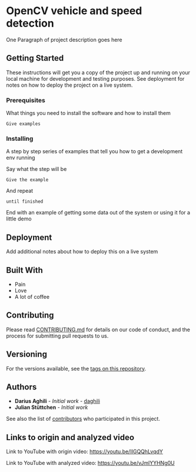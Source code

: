 # OpenCV vehicle and speed detection

One Paragraph of project description goes here

## Getting Started

These instructions will get you a copy of the project up and running on your local machine for development and testing purposes. See deployment for notes on how to deploy the project on a live system.

### Prerequisites

What things you need to install the software and how to install them

```
Give examples
```

### Installing

A step by step series of examples that tell you how to get a development env running

Say what the step will be

```
Give the example
```

And repeat

```
until finished
```

End with an example of getting some data out of the system or using it for a little demo

## Deployment

Add additional notes about how to deploy this on a live system

## Built With

* Pain
* Love
* A lot of coffee

## Contributing

Please read [CONTRIBUTING.md](https://gist.github.com/PurpleBooth/b24679402957c63ec426) for details on our code of conduct, and the process for submitting pull requests to us.

## Versioning

For the versions available, see the [tags on this repository](https://github.com/your/project/tags). 

## Authors

* **Darius Aghili** - *Initial work* - [daghili](https://github.com/daghili)
* **Julian Stüttchen** - *Initial work*

See also the list of [contributors](https://github.com/daghili/opencv-vehicle-and-speed-detection/contributors) who participated in this project.

## Links to origin and analyzed video
Link to YouTube with origin video: https://youtu.be/IIGQQhLvqdY

Link to YouTube with analyzed video: https://youtu.be/vJmlYYHNg0U
